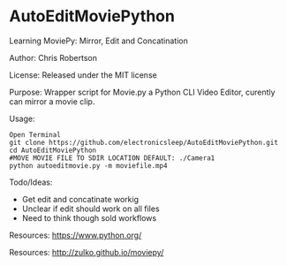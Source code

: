 AutoEditMoviePython
==========

Learning MoviePy: Mirror, Edit and Concatination

Author: Chris Robertson

License: Released under the MIT license

Purpose: Wrapper script for Movie.py a Python CLI Video Editor, curently can mirror a movie clip.

Usage:
```
Open Terminal
git clone https://github.com/electronicsleep/AutoEditMoviePython.git
cd AutoEditMoviePython
#MOVE MOVIE FILE TO SDIR LOCATION DEFAULT: ./Camera1
python autoeditmovie.py -m moviefile.mp4
```

Todo/Ideas:
* Get edit and concatinate workig
* Unclear if edit should work on all files
* Need to think though sold workflows

Resources:
https://www.python.org/

Resources:
http://zulko.github.io/moviepy/
